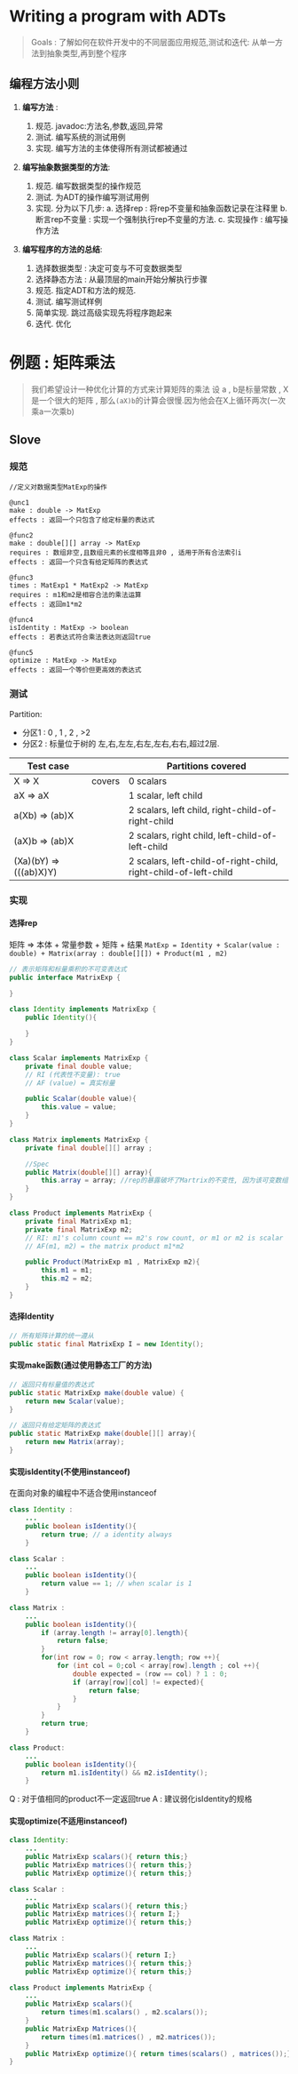 # Writing a program with ADTs
> Goals : 了解如何在软件开发中的不同层面应用规范,测试和迭代: 从单一方法到抽象类型,再到整个程序

## 编程方法小则
1. **编写方法** : 
    1. 规范. javadoc:方法名,参数,返回,异常
    2. 测试. 编写系统的测试用例
    3. 实现. 编写方法的主体使得所有测试都被通过

2. **编写抽象数据类型的方法**:
    1. 规范. 编写数据类型的操作规范
    2. 测试. 为ADT的操作编写测试用例
    3. 实现. 分为以下几步:
        a. 选择rep : 将rep不变量和抽象函数记录在注释里
        b. 断言rep不变量 : 实现一个强制执行rep不变量的方法.
        c. 实现操作 : 编写操作方法

3. **编写程序的方法的总结**:
    1. 选择数据类型 : 决定可变与不可变数据类型
    2. 选择静态方法 : 从最顶层的main开始分解执行步骤
    3. 规范. 指定ADT和方法的规范.
    4. 测试. 编写测试样例
    5. 简单实现. 跳过高级实现先将程序跑起来
    6. 迭代. 优化

# 例题 : 矩阵乘法
> 我们希望设计一种优化计算的方式来计算矩阵的乘法
> 设 a , b是标量常数 , X是一个很大的矩阵 , 那么`(aX)b`的计算会很慢.因为他会在X上循环两次(一次乘a一次乘b)

## Slove
### 规范
```
//定义对数据类型MatExp的操作

@unc1
make : double -> MatExp
effects : 返回一个只包含了给定标量的表达式

@func2
make : double[][] array -> MatExp
requires : 数组非空,且数组元素的长度相等且非0 , 适用于所有合法索引i
effects : 返回一个只含有给定矩阵的表达式

@func3
times : MatExp1 * MatExp2 -> MatExp
requires : m1和m2是相容合法的乘法运算
effects : 返回m1*m2

@func4
isIdentity : MatExp -> boolean
effects : 若表达式符合乘法表达则返回true

@func5
optimize : MatExp -> MatExp
effects : 返回一个等价但更高效的表达式
```

### 测试
Partition:
- 分区1 : 0 , 1 , 2 , >2
- 分区2 : 标量位于树的 左,右,左左,右左,左右,右右,超过2层.

| [](http://web.mit.edu/6.031/www/sp21/classes/19-programming-with-adts/#@test_case_partitions)Test case |  | Partitions covered |
| --- | --- | --- |
| X ⇒ X | covers | 0 scalars |
| aX ⇒ aX |  | 1 scalar, left child |
| a(Xb) ⇒ (ab)X |  | 2 scalars, left child, right-child-of-right-child |
| (aX)b ⇒ (ab)X |  | 2 scalars, right child, left-child-of-left-child |
| (Xa)(bY) ⇒ (((ab)X)Y) |  | 2 scalars, left-child-of-right-child, right-child-of-left-child |

### 实现
#### 选择rep
矩阵 => 本体 + 常量参数 + 矩阵 + 结果
``MatExp = Identity + Scalar(value : double) + Matrix(array : double[][]) + Product(m1 , m2)``

```java
// 表示矩阵和标量乘积的不可变表达式
public interface MatrixExp {

}

class Identity implements MatrixExp {
    public Identity(){

    }
}

class Scalar implements MatrixExp {
    private final double value;
    // RI (代表性不变量): true
    // AF (value) = 真实标量

    public Scalar(double value){
        this.value = value;
    }
}

class Matrix implements MatrixExp {
    private final double[][] array ;

    //Spec
    public Matrix(double[][] array){
        this.array = array; //rep的暴露破坏了Martrix的不变性, 因为该可变数组被引用了
    }
}

class Product implements MatrixExp {
    private final MatrixExp m1;
    private final MatrixExp m2;
    // RI: m1's column count == m2's row count, or m1 or m2 is scalar
    // AF(m1, m2) = the matrix product m1*m2

    public Product(MatrixExp m1 , MatrixExp m2){
        this.m1 = m1;
        this.m2 = m2;
    }
}
```

#### 选择Identity
```java
// 所有矩阵计算的统一遵从
public static final MatrixExp I = new Identity();
```

#### 实现make函数(通过使用静态工厂的方法)
```java
// 返回只有标量值的表达式
public static MatrixExp make(double value) {
    return new Scalar(value);
}

// 返回只有给定矩阵的表达式
public static MatrixExp make(double[][] array){
    return new Matrix(array);
}
```

#### 实现isIdentity(不使用instanceof)
在面向对象的编程中不适合使用instanceof

```java
class Identity :
    ...
    public boolean isIdentity(){
        return true; // a identity always 
    }

class Scalar :
    ...
    public boolean isIdentity(){
        return value == 1; // when scalar is 1
    }

class Matrix :
    ...
    public boolean isIdentity(){
        if (array.length != array[0].length){
            return false;
        }
        for(int row = 0; row < array.length; row ++){
            for (int col = 0;col < array[row].length ; col ++){
                double expected = (row == col) ? 1 : 0;
                if (array[row][col] != expected){
                    return false;
                }
            }
        }
        return true;
    }

class Product:
    ...
    public boolean isIdentity(){
        return m1.isIdentity() && m2.isIdentity();
    }
```
Q : 对于值相同的product不一定返回true
A : 建议弱化isIdentity的规格

#### 实现optimize(不适用instanceof)
```java
class Identity:
    ...
    public MatrixExp scalars(){ return this;}
    public MatrixExp matrices(){ return this;}
    public MatrixExp optimize(){ return this;}

class Scalar :
    ...
    public MatrixExp scalars(){ return this;}
    public MatrixExp matrices(){ return I;}
    public MatrixExp optimize(){ return this;}

class Matrix :
    ...
    public MatrixExp scalars(){ return I;}
    public MatrixExp matrices(){ return this;}
    public MatrixExp optimize(){ return this;}

class Product implements MatrixExp {
    ...
    public MatrixExp scalars(){
        return times(m1.scalars() , m2.scalars());
    }
    public MatrixExp Matrices(){
        return times(m1.matrices() , m2.matrices());
    }
    public MatrixExp optimize(){ return times(scalars() , matrices());}
}
```

